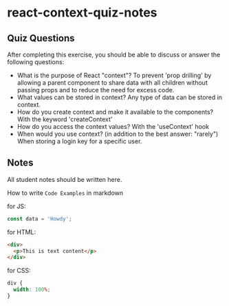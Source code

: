 # react-context-quiz-notes

## Quiz Questions

After completing this exercise, you should be able to discuss or answer the following questions:

- What is the purpose of React "context"?
  To prevent 'prop drilling' by allowing a parent component to share data with all children without passing props and to reduce the need for excess code.
- What values can be stored in context?
  Any type of data can be stored in context.
- How do you create context and make it available to the components?
  With the keyword 'createContext'
- How do you access the context values?
  With the 'useContext' hook
- When would you use context? (in addition to the best answer: "rarely")
  When storing a login key for a specific user.

## Notes

All student notes should be written here.

How to write `Code Examples` in markdown

for JS:

```javascript
const data = 'Howdy';
```

for HTML:

```html
<div>
  <p>This is text content</p>
</div>
```

for CSS:

```css
div {
  width: 100%;
}
```
